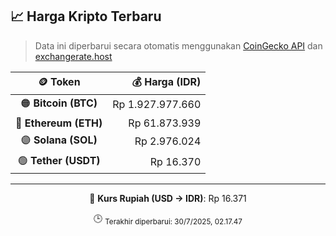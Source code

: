 

<!-- HARGA_KRIPTO -->
## 📈 Harga Kripto Terbaru

> Data ini diperbarui secara otomatis menggunakan [CoinGecko API](https://www.coingecko.com/) dan [exchangerate.host](https://exchangerate.host/)

<div align="center">

| 🪙 Token | 💰 Harga (IDR) |
|:------:|---------------:|
| 🟠 **Bitcoin (BTC)**   | Rp 1.927.977.660 |
| 🔵 **Ethereum (ETH)**  | Rp 61.873.939 |
| 🟣 **Solana (SOL)**    | Rp 2.976.024 |
| 🟢 **Tether (USDT)**   | Rp 16.370 |

---

💱 **Kurs Rupiah (USD → IDR)**: Rp 16.371

🕒 <sub>Terakhir diperbarui: 30/7/2025, 02.17.47</sub>

</div>
<!-- /HARGA_KRIPTO -->